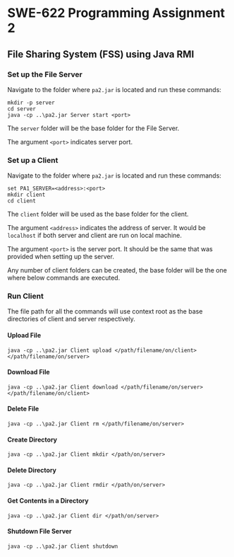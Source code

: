# SWE-622 Programming Assignment 2
## File Sharing System (FSS) using Java RMI

### Set up the File Server
Navigate to the folder where `pa2.jar` is located and run these commands:
```console
mkdir -p server
cd server
java -cp ..\pa2.jar Server start <port>
```
The `server` folder will be the base folder for the File Server.

The argument `<port>` indicates server port.

### Set up a Client
Navigate to the folder where `pa2.jar` is located and run these commands:
```console
set PA1_SERVER=<address>:<port>
mkdir client
cd client
```
The `client` folder will be used as the base folder for the client.

The argument `<address>` indicates the address of server. It would be `localhost` if both server and client are run on local machine.

The argument `<port>` is the server port. It should be the same that was provided when setting up the server.

Any number of client folders can be created, the base folder will be the one where below commands are executed.

### Run Client
The file path for all the commands will use context root as the base directories of client and server respectively.

#### Upload File
```console
java -cp ..\pa2.jar Client upload </path/filename/on/client> </path/filename/on/server>
```

#### Download File
```console
java -cp ..\pa2.jar Client download </path/filename/on/server> </path/filename/on/client>
```

#### Delete File
```console
java -cp ..\pa2.jar Client rm </path/filename/on/server>
```

#### Create Directory
```console
java -cp ..\pa2.jar Client mkdir </path/on/server>
```

#### Delete Directory
```console
java -cp ..\pa2.jar Client rmdir </path/on/server>
```

#### Get Contents in a Directory
```console
java -cp ..\pa2.jar Client dir </path/on/server>
```

#### Shutdown File Server
```console
java -cp ..\pa2.jar Client shutdown
```
